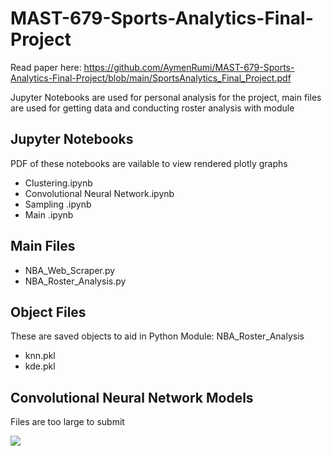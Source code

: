 # MAST-679-Sports-Analytics-Final-Project

Read paper here: https://github.com/AymenRumi/MAST-679-Sports-Analytics-Final-Project/blob/main/SportsAnalytics_Final_Project.pdf


Jupyter Notebooks are used for personal analysis for the project, main files are used for getting data and conducting roster analysis with module


## Jupyter Notebooks

PDF of these notebooks are vailable to view rendered plotly graphs


- Clustering.ipynb
- Convolutional Neural Network.ipynb
- Sampling .ipynb
- Main .ipynb 

## Main Files

- NBA_Web_Scraper.py
- NBA_Roster_Analysis.py

## Object Files

These are saved objects to aid in Python Module: NBA_Roster_Analysis

- knn.pkl
- kde.pkl

## Convolutional Neural Network Models

Files are too large to submit 

<img src="https://github.com/AymenRumi/MAST-679-Sports-Analytics-Final-Project/blob/main/models.png">

